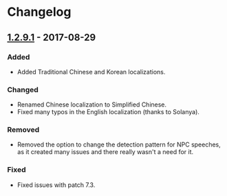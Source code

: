 # Changelog

## [1.2.9.1] - 2017-08-29

### Added

- Added Traditional Chinese and Korean localizations.

### Changed

- Renamed Chinese localization to Simplified Chinese.
- Fixed many typos in the English localization (thanks to Solanya).

### Removed
- Removed the option to change the detection pattern for NPC speeches, as it created many issues and there really wasn't a need for it.

### Fixed

- Fixed issues with patch 7.3.

[1.2.9.1]: https://github.com/Ellypse/Total-RP-3/compare/1.2.9...1.2.9.1
